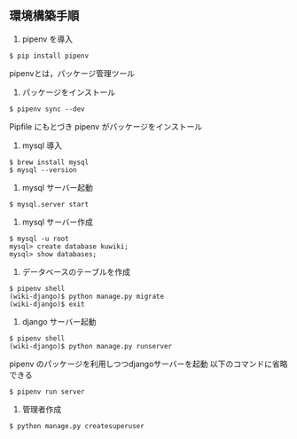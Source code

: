## 環境構築手順


1. pipenv を導入
```
$ pip install pipenv
```
pipenvとは，パッケージ管理ツール

1. パッケージをインストール
```
$ pipenv sync --dev
```
Pipfile にもとづき pipenv がパッケージをインストール

1. mysql 導入
```
$ brew install mysql
$ mysql --version
```

1. mysql サーバー起動
```
$ mysql.server start
```

1. mysql サーバー作成
```
$ mysql -u root
mysql> create database kuwiki;
mysql> show databases;
```

1. データベースのテーブルを作成
```
$ pipenv shell
(wiki-django)$ python manage.py migrate
(wiki-django)$ exit
```

1. django サーバー起動
```
$ pipenv shell
(wiki-django)$ python manage.py runserver
```
pipenv のパッケージを利用しつつdjangoサーバーを起動
以下のコマンドに省略できる
```
$ pipenv run server
```
1. 管理者作成
```
$ python manage.py createsuperuser
```
